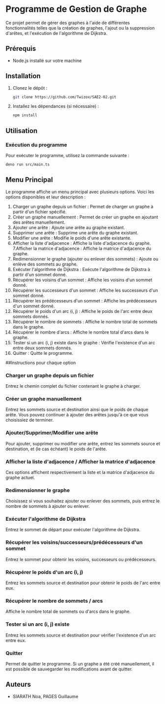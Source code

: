 # Programme de Gestion de Graphe

Ce projet permet de gérer des graphes à l'aide de différentes fonctionnalités telles que la création de graphes, l'ajout ou la suppression d'arêtes, et l'exécution de l'algorithme de Dijkstra.

## Prérequis

- Node.js installé sur votre machine

## Installation

1. Clonez le dépôt :

    ```bash
    git clone https://github.com/Twizox/SAE2-02.git
    ```

2. Installez les dépendances (si nécessaire) :

    ```bash
    npm install
    ```

## Utilisation

### Exécution du programme

Pour exécuter le programme, utilisez la commande suivante :

```bash
deno run src/main.ts
```

## Menu Principal
Le programme affiche un menu principal avec plusieurs options. Voici les options disponibles et leur description :

1. Charger un graphe depuis un fichier : Permet de charger un graphe à partir d'un fichier spécifié.
2. Créer un graphe manuellement : Permet de créer un graphe en ajoutant des arêtes manuellement.
3. Ajouter une arête : Ajoute une arête au graphe existant.
4. Supprimer une arête : Supprime une arête du graphe existant.
5. Modifier une arête : Modifie le poids d'une arête existante.
6. Afficher la liste d'adjacence : Affiche la liste d'adjacence du graphe.
7.Afficher la matrice d'adjacence : Affiche la matrice d'adjacence du graphe.
8. Redimensionner le graphe (ajouter ou enlever des sommets) : Ajoute ou enlève des sommets au graphe.
9. Exécuter l'algorithme de Dijkstra : Exécute l'algorithme de Dijkstra à partir d'un sommet donné.
10. Récupérer les voisins d'un sommet : Affiche les voisins d'un sommet donné.
11. Récupérer les successeurs d'un sommet : Affiche les successeurs d'un sommet donné.
12. Récupérer les prédécesseurs d'un sommet : Affiche les prédécesseurs d'un sommet donné.
13. Récupérer le poids d'un arc (i, j) : Affiche le poids de l'arc entre deux sommets donnés.
14. Récupérer le nombre de sommets : Affiche le nombre total de sommets dans le graphe.
15. Récupérer le nombre d'arcs : Affiche le nombre total d'arcs dans le graphe.
16. Tester si un arc (i, j) existe dans le graphe : Vérifie l'existence d'un arc entre deux sommets donnés.
17. Quitter : Quitte le programme.

##Instructions pour chaque option

### Charger un graphe depuis un fichier
Entrez le chemin complet du fichier contenant le graphe à charger.

### Créer un graphe manuellement
Entrez les sommets source et destination ainsi que le poids de chaque arête. Vous pouvez continuer à ajouter des arêtes jusqu'à ce que vous choisissiez de terminer.

### Ajouter/Supprimer/Modifier une arête
Pour ajouter, supprimer ou modifier une arête, entrez les sommets source et destination, et (le cas échéant) le poids de l'arête.

### Afficher la liste d'adjacence / Afficher la matrice d'adjacence
Ces options affichent respectivement la liste et la matrice d'adjacence du graphe actuel.

### Redimensionner le graphe
Choisissez si vous souhaitez ajouter ou enlever des sommets, puis entrez le nombre de sommets à ajouter ou enlever.

### Exécuter l'algorithme de Dijkstra
Entrez le sommet de départ pour exécuter l'algorithme de Dijkstra.

### Récupérer les voisins/successeurs/prédécesseurs d'un sommet
Entrez le sommet pour obtenir les voisins, successeurs ou prédécesseurs.

### Récupérer le poids d'un arc (i, j)
Entrez les sommets source et destination pour obtenir le poids de l'arc entre eux.

### Récupérer le nombre de sommets / arcs
Affiche le nombre total de sommets ou d'arcs dans le graphe.

### Tester si un arc (i, j) existe
Entrez les sommets source et destination pour vérifier l'existence d'un arc entre eux.

### Quitter
Permet de quitter le programme. Si un graphe a été créé manuellement, il est possible de sauvegarder les modifications avant de quitter.

## Auteurs
- SIARATH Noa, PAGES Guillaume
